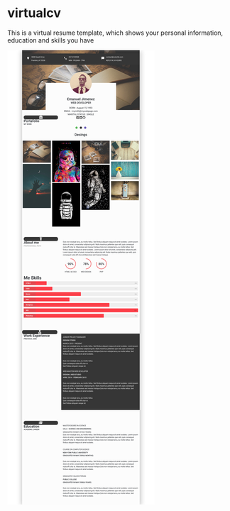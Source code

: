 # virtualcv
This is a virtual resume template, which shows your personal information, education and skills you have

![Vector-clock img](https://raw.githubusercontent.com/emajidev/virtualCVHTMLtemplate/master/sample.png)
